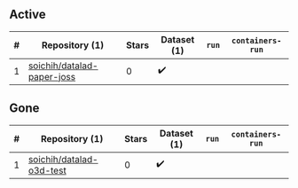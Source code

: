 ## Active
| # | Repository (1) | Stars | Dataset (1) | `run` | `containers-run` |
| --- | --- | --- | --- | --- | --- |
| 1 | [soichih/datalad-paper-joss](https://github.com/soichih/datalad-paper-joss) | 0 | :heavy_check_mark: |  |  |

## Gone
| # | Repository (1) | Stars | Dataset (1) | `run` | `containers-run` |
| --- | --- | --- | --- | --- | --- |
| 1 | [soichih/datalad-o3d-test](https://github.com/soichih/datalad-o3d-test) | 0 | :heavy_check_mark: |  |  |
